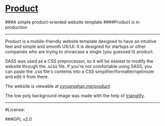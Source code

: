 # <a href="http://cyrusroshan.me/product">Product</a>
###A simple product-oriented website template
####Product is in production

___

Product is a mobile-friendly website template designed to have an intuitive feel and simple and smooth UX/UI. It is designed for startups or other companies who are trying to showcase a single (you guessed it) product. 

SASS was used as a CSS preprocessor, so it will be easiest to modify the website through the .scss file.
If you're not comfortable using SASS, you can paste the .css file's contents into a CSS simplifier/formatter/optimizer and edit it from there.

The website is viewable at <a href="http://cyrusroshan.me/product">cyrusroshan.me/product</a>

The low poly background image was made with the help of <a href="https://github.com/qrohlf/trianglify">trianglify</a>.
___
#License:

###GPL v2.0